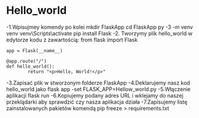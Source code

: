 # Hello_world

-1.Wpisujmey komendy po kolei
	mkdir FlaskApp
	cd FlaskApp
	py -3 -m venv venv
	venv\Scripts\activate
	pip install Flask
-2. Tworzymy plik hello_world w edytorze kodu z zawartością:
	from flask import Flask

	app = Flask(__name__)

	@app.route("/")
	def hello_world():
    		return "<p>Hello, World!</p>"
-3.Zapisać plik w stworzonym folderze FlaskApp
-4.Deklarujemy nasz kod hello_world jako flask app
	-set FLASK_APP=Hellow_world.py
-5.Włączenie aplikacji
	flask run
-6.Kopiujemy podany adres URL i wklejamy do naszej przeklądarki aby sprawdzić czy nasza aplikacja działa
-7.Zapisujemy listę zainstalowanych pakietów komendą
	pip freeze > requirements.txt
	
